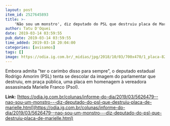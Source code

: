 ```yaml
---
layout: post
item_id: 2527645893
title: >-
    'Não sou um monstro', diz deputado do PSL que destruiu placa de Marielle
author: Tatu D'Oquei
date: 2019-03-14 03:59:55
pub_date: 2019-03-14 03:59:55
time_added: 2019-03-18 20:04:00
categories: [avisamos]
tags: []
image: https://odia.ig.com.br/_midias/jpg/2018/10/03/700x470/1_placa-8201353.jpg
---
```


Embora admita "ter o carimbo disso para sempre", o deputado estadual Rodrigo Amorim (PSL) tenta se descolar da imagem do parlamentar que destruiu, em praça pública, uma placa em homenagem à vereadora assassinada Marielle Franco (Psol).

**Link:** [https://odia.ig.com.br/colunas/informe-do-dia/2019/03/5626479--nao-sou-um-monstro---diz-deputado-do-psl-que-destruiu-placa-de-marielle.html](https://odia.ig.com.br/colunas/informe-do-dia/2019/03/5626479--nao-sou-um-monstro---diz-deputado-do-psl-que-destruiu-placa-de-marielle.html)

